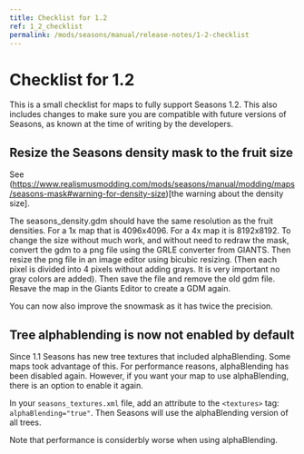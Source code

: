 ```yaml
---
title: Checklist for 1.2
ref: 1_2_checklist
permalink: /mods/seasons/manual/release-notes/1-2-checklist
---
```


# Checklist for 1.2

This is a small checklist for maps to fully support Seasons 1.2. This also includes changes to make sure you are compatible with future versions of Seasons, as known at the time of writing by the developers.

## Resize the Seasons density mask to the fruit size

See (https://www.realismusmodding.com/mods/seasons/manual/modding/maps/seasons-mask#warning-for-density-size)[the warning about the density size].

The seasons_density.gdm should have the same resolution as the fruit densities. For a 1x map that is 4096x4096. For a 4x map it is 8192x8192.
To change the size without much work, and without need to redraw the mask, convert the gdm to a png file using the GRLE converter from GIANTS. Then resize the png file in an image editor using bicubic resizing. (Then each pixel is divided into 4 pixels without adding grays. It is very important no gray colors are added).
Then save the file and remove the old gdm file. Resave the map in the Giants Editor to create a GDM again.

You can now also improve the snowmask as it has twice the precision.

## Tree alphablending is now not enabled by default

Since 1.1 Seasons has new tree textures that included alphaBlending. Some maps took advantage of this.
For performance reasons, alphaBlending has been disabled again. However, if you want your map to use alphaBlending, there is an option to enable it again.

In your `seasons_textures.xml` file, add an attribute to the `<textures>` tag: `alphaBlending="true"`. Then Seasons will use the alphaBlending version of all trees.

Note that performance is considerbly worse when using alphaBlending.
